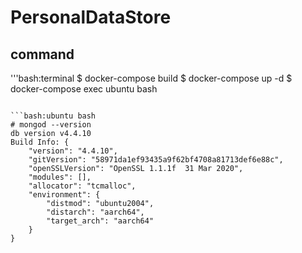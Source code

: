 # PersonalDataStore

## command

'''bash:terminal
$ docker-compose build
$ docker-compose up -d
$ docker-compose exec ubuntu bash
```

```bash:ubuntu bash
# mongod --version
db version v4.4.10
Build Info: {
    "version": "4.4.10",
    "gitVersion": "58971da1ef93435a9f62bf4708a81713def6e88c",
    "openSSLVersion": "OpenSSL 1.1.1f  31 Mar 2020",
    "modules": [],
    "allocator": "tcmalloc",
    "environment": {
        "distmod": "ubuntu2004",
        "distarch": "aarch64",
        "target_arch": "aarch64"
    }
}
```
